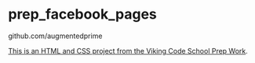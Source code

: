 prep_facebook_pages
===================

github.com/augmentedprime

[This is an HTML and CSS project from the Viking Code School Prep Work](http://www.vikingcodeschool.com/web-markup-and-coding/let-s-build-facebook).
